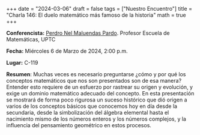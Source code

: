 +++
date  = "2024-03-06"
draft = false
tags  = ["Nuestro Encuentro"]
title = "Charla 146: El duelo matemático más famoso de la historia"
math  = true
+++

**Conferencista:** [Perdro Nel Maluendas Pardo](https://matematicas.netlify.app/authors/maluendas-p/). Profesor Escuela de Matemáticas, UPTC

**Fecha:** Miércoles 6 de Marzo de 2024, 2:00 p.m.

**Lugar:** C-119

**Resumen**: Muchas veces es necesario preguntarse ¿cómo y por qué los conceptos matemáticos que nos son presentados son de esa manera? Entender esto requiere de un esfuerzo por rastrear su origen y evolución, y exige un dominio matemático adecuado del concepto. En esta presentación se mostrará de forma poco rigurosa un suceso histórico que dió origen a varios de los conceptos básicos que conocemos hoy en día desde la secundaria, desde la simbolización del álgebra elemental hasta el nacimiento mismo de los números enteros y los números complejos, y la influencia del pensamiento geométrico en estos procesos.


